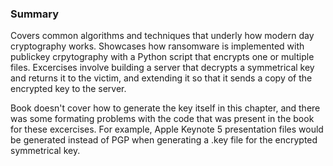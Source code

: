 ### Summary

Covers common algorithms and techniques that underly how modern day cryptography works.
Showcases how ransomware is implemented with publickey crpytography with a Python script
that encrypts one or multiple files. Excercises involve building a server that decrypts a symmetrical key
and returns it to the victim, and extending it so that it sends a copy of the encrypted key to the server.

Book doesn't cover how to generate the key itself in this chapter, and there was some formating problems with the code
that was present in the book for these excercises. For example, Apple Keynote 5 presentation files
would be generated instead of PGP when generating a .key file for the encrypted symmetrical key.
